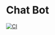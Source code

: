 # Chat Bot

[![CI](https://github.com/EthanMarrs/chat_bot/actions/workflows/ci.yml/badge.svg)](https://github.com/EthanMarrs/chat_bot/actions/workflows/ci.yml)

